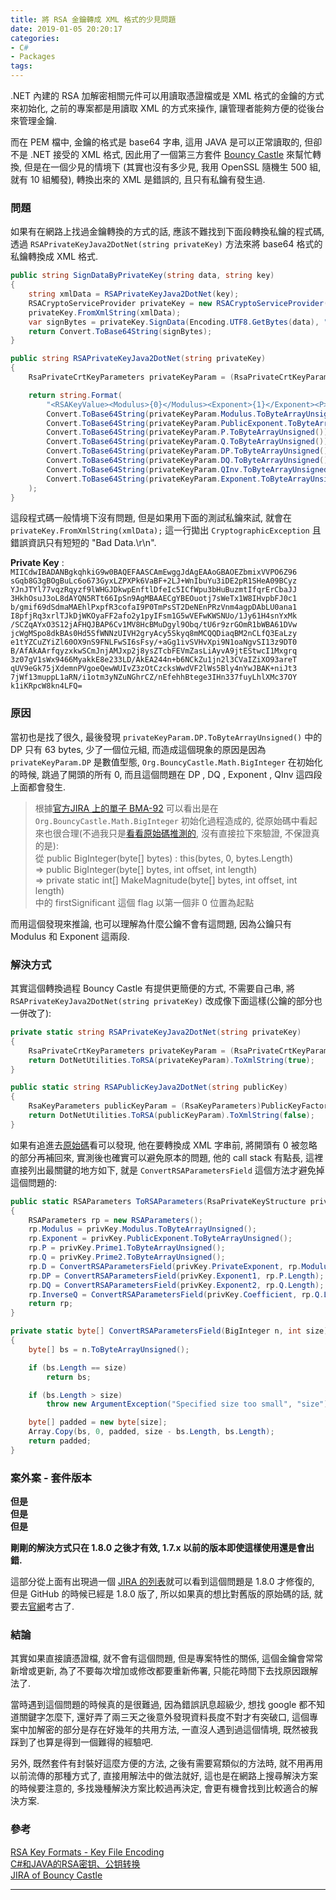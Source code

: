 ```yaml
---
title: 將 RSA 金鑰轉成 XML 格式的少見問題
date: 2019-01-05 20:20:17
categories:
- C#
- Packages
tags:
---
```


.NET 內建的 RSA 加解密相關元件可以用讀取憑證檔或是 XML 格式的金鑰的方式來初始化, 之前的專案都是用讀取 XML 的方式來操作, 讓管理者能夠方便的從後台來管理金鑰.  

而在 PEM 檔中, 金鑰的格式是 base64 字串, 這用 JAVA 是可以正常讀取的, 但卻不是 .NET 接受的 XML 格式, 因此用了一個第三方套件 [Bouncy Castle](https://github.com/bcgit/bc-csharp) 來幫忙轉換, 但是在一個少見的情境下 (其實也沒有多少見, 我用 OpenSSL 隨機生 500 組, 就有 10 組觸發), 轉換出來的 XML 是錯誤的, 且只有私鑰有發生過.  

<!--more-->

### 問題
如果有在網路上找過金鑰轉換的方式的話, 應該不難找到下面段轉換私鑰的程式碼, 透過 `RSAPrivateKeyJava2DotNet(string privateKey)` 方法來將 base64 格式的私鑰轉換成 XML 格式.  

``` csharp
public string SignDataByPrivateKey(string data, string key)
{
    string xmlData = RSAPrivateKeyJava2DotNet(key);
    RSACryptoServiceProvider privateKey = new RSACryptoServiceProvider();
    privateKey.FromXmlString(xmlData);
    var signBytes = privateKey.SignData(Encoding.UTF8.GetBytes(data), "sha1");
    return Convert.ToBase64String(signBytes);
}

public string RSAPrivateKeyJava2DotNet(string privateKey)
{
    RsaPrivateCrtKeyParameters privateKeyParam = (RsaPrivateCrtKeyParameters)PrivateKeyFactory.CreateKey(Convert.FromBase64String(privateKey));

    return string.Format(
        "<RSAKeyValue><Modulus>{0}</Modulus><Exponent>{1}</Exponent><P>{2}</P><Q>{3}</Q><DP>{4}</DP><DQ>{5}</DQ><InverseQ>{6}</InverseQ><D>{7}</D></RSAKeyValue>",
        Convert.ToBase64String(privateKeyParam.Modulus.ToByteArrayUnsigned()),
        Convert.ToBase64String(privateKeyParam.PublicExponent.ToByteArrayUnsigned()),
        Convert.ToBase64String(privateKeyParam.P.ToByteArrayUnsigned()),
        Convert.ToBase64String(privateKeyParam.Q.ToByteArrayUnsigned()),
        Convert.ToBase64String(privateKeyParam.DP.ToByteArrayUnsigned()),
        Convert.ToBase64String(privateKeyParam.DQ.ToByteArrayUnsigned()),
        Convert.ToBase64String(privateKeyParam.QInv.ToByteArrayUnsigned()),
        Convert.ToBase64String(privateKeyParam.Exponent.ToByteArrayUnsigned())
    );
}
```

這段程式碼一般情境下沒有問題, 但是如果用下面的測試私鑰來試, 就會在 `privateKey.FromXmlString(xmlData);` 這一行拋出 `CryptographicException` 且錯誤資訊只有短短的 "Bad Data.\r\n".  

**Private Key** :  
`MIICdwIBADANBgkqhkiG9w0BAQEFAASCAmEwggJdAgEAAoGBAOEZbmixVVPO6Z96
sGqb8G3gBOgBuLc6o673GyxLZPXPk6VaBF+2LJ+WnIbuYu3iDE2pR1SHeA09BCyz
YJnJTYl77vqzRqyzf9lWHGJDkwpEnftlDfeIc5ICfWpu3bHuBuzmtIfqrErCbaJJ
3HkhOsuJ3oL8dAYQN5RTt66IpSn9AgMBAAECgYBEOuotj7sWeTx1W8IHvpbFJ0c1
b/gmif69dSdmaMAEhlPxpfR3cofaI9P0TmPsST2DeNEnPRzVnm4agpDAbLU0ana1
I8pfjRq3xrlTJkDjWKOyaFF2afo2y1pyIFsm1G5wVEFwKWSNUo/1Jy61H4snYxMk
/SCZqAYxO3S12jAFHQJBAP6Cv1MV8HcBMuDgyl9Obq/tU6r9zrGOmR1bWBA61DVw
jcWgMSpo8dkBAs0Hd5SfWNNzUIVH2gryAcy5Skyq8mMCQQDiaqBM2nCLfQ3EaLzy
e1tYZCuZYiZl60OX9nS9FNLFwSI6sFsy/+aGg1ivSVHvXpi9N1oaNgvSI13z9DT0
B/AfAkAArfqyzxkwSCmJnjAMJxp2j8ysZTcbFEVmZasLiAyvA9jtEStwcI1Mxgrq
3z07gV1sWx9466MyakkE8e233LD/AkEA244n+b6NCkZu1jn2l3CVaIZiXO93areT
qUV9eGk75jXdemnPVgoeQewWUIvZ3zOtCzcksWwdVF2lWs5Bly4nYwJBAK+niJt3
7jWf13muppL1aRN/i1otm3yNZuNGhrCZ/nEfehhBtege3IHn337fuyLhlXMc37OY
k1iKRpcW8kn4LFQ=`  

### 原因
當初也是找了很久, 最後發現 `privateKeyParam.DP.ToByteArrayUnsigned()` 中的 DP 只有 63 bytes, 少了一個位元組, 而造成這個現象的原因是因為 `privateKeyParam.DP` 是數值型態, `Org.BouncyCastle.Math.BigInteger` 在初始化的時候, 跳過了開頭的所有 0, 而且這個問題在 DP , DQ , Exponent , QInv 這四段上面都會發生.  

> 根據[官方JIRA 上的單子 BMA-92](http://www.bouncycastle.org/jira/browse/BMA-92?jql=project%20%3D%20BMA%20AND%20fixVersion%20%3D%201.8.0) 可以看出是在 `Org.BouncyCastle.Math.BigInteger` 初始化過程造成的, 從原始碼中看起來也很合理(不過我只是[看看原始碼推測的](https://github.com/bcgit/bc-csharp/blob/f18a2dbbc2c1b4277e24a2e51f09cac02eedf1f5/crypto/src/math/BigInteger.cs), 沒有直接拉下來驗證, 不保證真的是):  
> 從 public BigInteger(byte[] bytes) : this(bytes, 0, bytes.Length)  
> => public BigInteger(byte[] bytes, int offset, int length)  
> => private static int[] MakeMagnitude(byte[]	bytes, int offset, int length)  
> 中的 firstSignificant 這個 flag 以第一個非 0 位置為起點

而用這個發現來推論, 也可以理解為什麼公鑰不會有這問題, 因為公鑰只有 Modulus 和 Exponent 這兩段.  

### 解決方式
其實這個轉換過程 Bouncy Castle 有提供更簡便的方式, 不需要自己串, 將 `RSAPrivateKeyJava2DotNet(string privateKey)` 改成像下面這樣(公鑰的部分也一併改了):  

``` csharp
private static string RSAPrivateKeyJava2DotNet(string privateKey)
{
    RsaPrivateCrtKeyParameters privateKeyParam = (RsaPrivateCrtKeyParameters)PrivateKeyFactory.CreateKey(Convert.FromBase64String(privateKey));
    return DotNetUtilities.ToRSA(privateKeyParam).ToXmlString(true);
}

public static string RSAPublicKeyJava2DotNet(string publicKey)
{
    RsaKeyParameters publicKeyParam = (RsaKeyParameters)PublicKeyFactory.CreateKey(Convert.FromBase64String(publicKey));
    return DotNetUtilities.ToRSA(publicKeyParam).ToXmlString(false);
}
```

如果有追進去[原始碼](https://github.com/bcgit/bc-csharp/blob/f18a2dbbc2c1b4277e24a2e51f09cac02eedf1f5/crypto/src/security/DotNetUtilities.cs)看可以發現, 他在要轉換成 XML 字串前, 將開頭有 0 被忽略的部分再補回來, 實測後也確實可以避免原本的問題, 他的 call stack 有點長, 這裡直接列出最關鍵的地方如下, 就是 `ConvertRSAParametersField` 這個方法才避免掉這個問題的:  

``` csharp
public static RSAParameters ToRSAParameters(RsaPrivateKeyStructure privKey)
{
    RSAParameters rp = new RSAParameters();
    rp.Modulus = privKey.Modulus.ToByteArrayUnsigned();
    rp.Exponent = privKey.PublicExponent.ToByteArrayUnsigned();
    rp.P = privKey.Prime1.ToByteArrayUnsigned();
    rp.Q = privKey.Prime2.ToByteArrayUnsigned();
    rp.D = ConvertRSAParametersField(privKey.PrivateExponent, rp.Modulus.Length);
    rp.DP = ConvertRSAParametersField(privKey.Exponent1, rp.P.Length);
    rp.DQ = ConvertRSAParametersField(privKey.Exponent2, rp.Q.Length);
    rp.InverseQ = ConvertRSAParametersField(privKey.Coefficient, rp.Q.Length);
    return rp;
}

private static byte[] ConvertRSAParametersField(BigInteger n, int size)
{
    byte[] bs = n.ToByteArrayUnsigned();

    if (bs.Length == size)
        return bs;

    if (bs.Length > size)
        throw new ArgumentException("Specified size too small", "size");

    byte[] padded = new byte[size];
    Array.Copy(bs, 0, padded, size - bs.Length, bs.Length);
    return padded;
}
```

### 案外案 - 套件版本
**但是**  
**但是**  
**但是**  

**剛剛的解決方式只在 1.8.0 之後才有效, 1.7.x 以前的版本即使這樣使用還是會出錯.**  

這部分從上面有出現過一個 [JIRA 的列表](http://www.bouncycastle.org/jira/browse/BMA-92?jql=project%20%3D%20BMA%20AND%20fixVersion%20%3D%201.8.0)就可以看到這個問題是 1.8.0 才修復的, 但是 GitHub 的時候已經是 1.8.0 版了, 所以如果真的想比對舊版的原始碼的話, 就要去[官網](https://www.bouncycastle.org/csharp/index.html)考古了.  

### 結論 
其實如果直接讀憑證檔, 就不會有這個問題, 但是專案特性的關係, 這個金鑰會常常新增或更新, 為了不要每次增加或修改都要重新佈署, 只能花時間下去找原因跟解法了.  

當時遇到這個問題的時候真的是很難過, 因為錯誤訊息超級少, 想找 google 都不知道關鍵字怎麼下, 還好弄了兩三天之後意外發現資料長度不對才有突破口, 這個專案中加解密的部分是存在好幾年的共用方法, 一直沒人遇到過這個情境, 既然被我踩到了也算是得到一個難得的經驗吧.  

另外, 既然套件有封裝好這麼方便的方法, 之後有需要寫類似的方法時, 就不用再用以前流傳的那種方式了, 直接用解法中的做法就好, 這也是在網路上搜尋解決方案的時候要注意的, 多找幾種解決方案比較過再決定, 會更有機會找到比較適合的解決方案.  

### 參考
[RSA Key Formats - Key File Encoding](https://www.cryptosys.net/pki/rsakeyformats.html)  
[C#和JAVA的RSA密钥、公钥转换](https://blog.csdn.net/yupu56/article/details/72624229)  
[JIRA of Bouncy Castle](http://www.bouncycastle.org/jira/browse/BMA-92?jql=project%20%3D%20BMA%20AND%20fixVersion%20%3D%201.8.0)  

---
